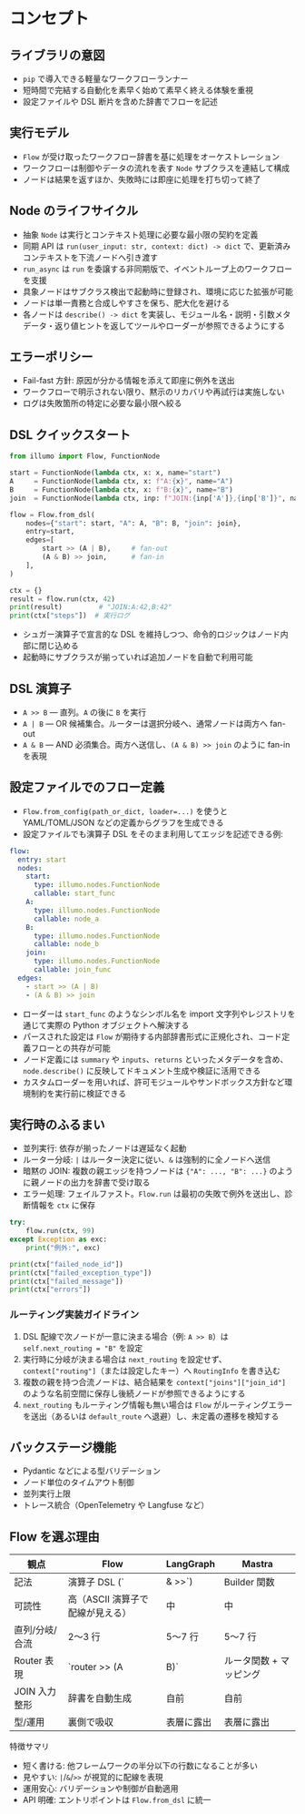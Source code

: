 # コンセプト

## ライブラリの意図
- `pip` で導入できる軽量なワークフローランナー
- 短時間で完結する自動化を素早く始めて素早く終える体験を重視
- 設定ファイルや DSL 断片を含めた辞書でフローを記述

## 実行モデル
- `Flow` が受け取ったワークフロー辞書を基に処理をオーケストレーション
- ワークフローは制御やデータの流れを表す `Node` サブクラスを連結して構成
- ノードは結果を返すほか、失敗時には即座に処理を打ち切って終了

## Node のライフサイクル
- 抽象 `Node` は実行とコンテキスト処理に必要な最小限の契約を定義
- 同期 API は `run(user_input: str, context: dict) -> dict` で、更新済みコンテキストを下流ノードへ引き渡す
- `run_async` は `run` を委譲する非同期版で、イベントループ上のワークフローを支援
- 具象ノードはサブクラス検出で起動時に登録され、環境に応じた拡張が可能
- ノードは単一責務と合成しやすさを保ち、肥大化を避ける
- 各ノードは `describe() -> dict` を実装し、モジュール名・説明・引数メタデータ・返り値ヒントを返してツールやローダーが参照できるようにする

## エラーポリシー
- Fail-fast 方針: 原因が分かる情報を添えて即座に例外を送出
- ワークフローで明示されない限り、黙示のリカバリや再試行は実施しない
- ログは失敗箇所の特定に必要な最小限へ絞る

## DSL クイックスタート
```python
from illumo import Flow, FunctionNode

start = FunctionNode(lambda ctx, x: x, name="start")
A     = FunctionNode(lambda ctx, x: f"A:{x}", name="A")
B     = FunctionNode(lambda ctx, x: f"B:{x}", name="B")
join  = FunctionNode(lambda ctx, inp: f"JOIN:{inp['A']},{inp['B']}", name="join")

flow = Flow.from_dsl(
    nodes={"start": start, "A": A, "B": B, "join": join},
    entry=start,
    edges=[
        start >> (A | B),     # fan-out
        (A & B) >> join,      # fan-in
    ],
)

ctx = {}
result = flow.run(ctx, 42)
print(result)         # "JOIN:A:42,B:42"
print(ctx["steps"])  # 実行ログ
```
- シュガー演算子で宣言的な DSL を維持しつつ、命令的ロジックはノード内部に閉じ込める
- 起動時にサブクラスが揃っていれば追加ノードを自動で利用可能

## DSL 演算子
- `A >> B` — 直列。`A` の後に `B` を実行
- `A | B` — OR 候補集合。ルーターは選択分岐へ、通常ノードは両方へ fan-out
- `A & B` — AND 必須集合。両方へ送信し、`(A & B) >> join` のように fan-in を表現

## 設定ファイルでのフロー定義
- `Flow.from_config(path_or_dict, loader=...)` を使うと YAML/TOML/JSON などの定義からグラフを生成できる
- 設定ファイルでも演算子 DSL をそのまま利用してエッジを記述できる例:

```yaml
flow:
  entry: start
  nodes:
    start:
      type: illumo.nodes.FunctionNode
      callable: start_func
    A:
      type: illumo.nodes.FunctionNode
      callable: node_a
    B:
      type: illumo.nodes.FunctionNode
      callable: node_b
    join:
      type: illumo.nodes.FunctionNode
      callable: join_func
  edges:
    - start >> (A | B)
    - (A & B) >> join
```
- ローダーは `start_func` のようなシンボル名を import 文字列やレジストリを通じて実際の Python オブジェクトへ解決する
- パースされた設定は `Flow` が期待する内部辞書形式に正規化され、コード定義フローとの共存が可能
- ノード定義には `summary` や `inputs`、`returns` といったメタデータを含め、`node.describe()` に反映してドキュメント生成や検証に活用できる
- カスタムローダーを用いれば、許可モジュールやサンドボックス方針など環境制約を実行前に検証できる

## 実行時のふるまい
- 並列実行: 依存が揃ったノードは遅延なく起動
- ルーター分岐: `|` はルーター決定に従い、`&` は強制的に全ノードへ送信
- 暗黙の JOIN: 複数の親エッジを持つノードは `{"A": ..., "B": ...}` のように親ノードの出力を辞書で受け取る
- エラー処理: フェイルファスト。`Flow.run` は最初の失敗で例外を送出し、診断情報を `ctx` に保存

```python
try:
    flow.run(ctx, 99)
except Exception as exc:
    print("例外:", exc)

print(ctx["failed_node_id"])
print(ctx["failed_exception_type"])
print(ctx["failed_message"])
print(ctx["errors"])
```

### ルーティング実装ガイドライン
1. DSL 配線で次ノードが一意に決まる場合（例: `A >> B`）は `self.next_routing = "B"` を設定
2. 実行時に分岐が決まる場合は `next_routing` を設定せず、`context["routing"]`（または設定したキー）へ `RoutingInfo` を書き込む
3. 複数の親を持つ合流ノードは、結合結果を `context["joins"]["join_id"]` のような名前空間に保存し後続ノードが参照できるようにする
4. `next_routing` もルーティング情報も無い場合は `Flow` がルーティングエラーを送出（あるいは `default_route` へ退避）し、未定義の遷移を検知する

## バックステージ機能
- Pydantic などによる型バリデーション
- ノード単位のタイムアウト制御
- 並列実行上限
- トレース統合（OpenTelemetry や Langfuse など）

## Flow を選ぶ理由
| 観点 | Flow | LangGraph | Mastra |
| --- | --- | --- | --- |
| 記法 | 演算子 DSL (`| & >>`) | Builder 関数 | Builder 関数 |
| 可読性 | 高（ASCII 演算子で配線が見える） | 中 | 中 |
| 直列/分岐/合流 | 2〜3 行 | 5〜7 行 | 5〜7 行 |
| Router 表現 | `router >> (A | B)` | ルータ関数 + マッピング | ルータ + マッピング |
| JOIN 入力整形 | 辞書を自動生成 | 自前 | 自前 |
| 型/運用 | 裏側で吸収 | 表層に露出 | 表層に露出 |

特徴サマリ
- 短く書ける: 他フレームワークの半分以下の行数になることが多い
- 見やすい: `|`/`&`/`>>` が視覚的に配線を表現
- 運用安心: バリデーションや制御が自動適用
- API 明確: エントリポイントは `Flow.from_dsl` に統一
